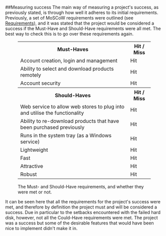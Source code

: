 ##Measuring success
The main way of measuring a project's success, as previously stated, is through how well it adheres to its initial requirements. Previously, a set of MoSCoW requirements were outlined (see [Requirements](#Construction-3-1)), and it was stated that the project would be considered a success if the Must-Have and Should-Have requirements were all met. The best way to check this is to go over these requirements again.

<div>
<figure>
<table>
	<tr>
		<th>Must-Haves</th>
		<th>Hit / Miss</th>
	</tr><tr>
		<td>Account creation, login and management</td><td>Hit</td>
	</tr><tr>
		<td>Ability to select and download products remotely</td><td>Hit</td>
	</tr><tr>
		<td>Account security</td><td>Hit</td>
	</tr><tr>
		<th>Should-Haves</th>
		<th>Hit / Miss</th>
	</tr><tr>
		<td>Web service to allow web stores to plug into and utilise the functionality</td><td>Hit</td>
	</tr><tr>
		<td>Ability to re-download products that have been purchased previously</td><td>Hit</td>
	</tr><tr>
		<td>Runs in the system tray (as a Windows service)</td><td>Hit</td>
	</tr><tr>
		<td>Lightweight</td><td>Hit</td>
	</tr><tr>
		<td>Fast</td><td>Hit</td>
	</tr><tr>
		<td>Attractive</td><td>Hit</td>
	</tr><tr>
		<td>Robust</td><td>Hit</td>
	</tr>
</table>
<figcaption>The Must- and Should-Have requirements, and whether they were met or not.</figcaption>
</figure>
</div>

It can be seen here that all the requirements for the project's success were met, and therefore by definition the project must and will be considered a success. Due in particular to the setbacks encountered with the failed hard disk, however, not all the Could-Have requirements were met. The project was a success but some of the desirable features that would have been nice to implement didn't make it in. 